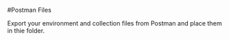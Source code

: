 #Postman Files

Export your environment and collection files from Postman and place them in thie folder.
